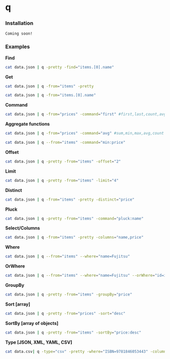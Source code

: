 # q

### Installation
```sh
Coming soon!
```


### Examples

**Find**
```sh
cat data.json | q -pretty -find="items.[0].name"
````

**Get**
```sh
cat data.json | q -from="items" -pretty
```

```sh
cat data.json | q -from="items.[0].name"
```

**Command**
```sh
cat data.json | q -from="prices" -command="first" #first,last,count,avg etc
```

**Aggregate functions**
```sh
cat data.json | q -from="prices" -command="avg" #sum,min,max,avg,count
```

```sh
cat data.json | q --from="items" -command="min:price"
```

**Offset**
```sh
cat data.json | q -pretty -from="items" -offset="2"
```

**Limit**
```sh
cat data.json | q -pretty -from="items" -limit="4"
```

**Distinct**
```sh
cat data.json | q -from="items" -pretty -distinct="price"
```

**Pluck**
```sh
cat data.json | q -pretty -from="items" -command="pluck:name"
```

**Select/Columns**
```sh
cat data.json | q -from="items" -pretty -columns="name,price"
```

**Where**
```sh
cat data.json | q --from="items" --where="name=Fujitsu"
```

**OrWhere**
```sh
cat data.json | q --from="items" --where="name=Fujitsu" --orWhere="id=int:1"
```

**GroupBy**
```sh
cat data.json | q -pretty -from="items" -groupBy="price"
```

**Sort [array]**
```sh
cat data.json | q -pretty -from="prices" -sort="desc"
```

**SortBy [array of objects]**
```sh
cat data.json | q -pretty -from="items" -sortBy="price:desc"
```

**Type [JSON, XML, YAML, CSV]**
```sh
cat data.csv| q -type="csv" -pretty -where="ISBN=9781846053443" -columns="ASP,ISBN,RRP" # type can be "csv", "xml", "yaml", "json"; default is "json"
```
